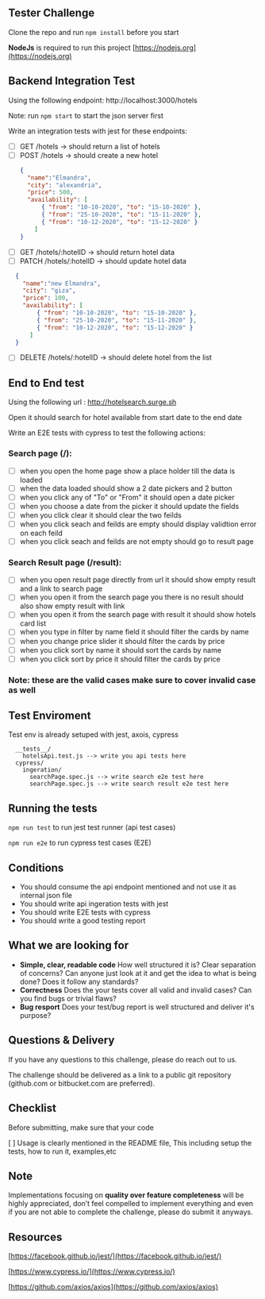 ## Tester Challenge
Clone the repo and run ```npm install``` before you start

**NodeJs** is  required to run this project [https://nodejs.org](https://nodejs.org)
## Backend Integration Test
Using the following endpoint: http://localhost:3000/hotels 

Note: run ```npm start``` to start the json server first

Write an integration tests with jest for these endpoints:


- [ ] GET /hotels -> should return a list of hotels
- [ ] POST /hotels  -> should create a new hotel
  ```json
  {
    "name":"Elmandra",
    "city": "alexandria",
    "price": 500,
    "availability": [
        { "from": "10-10-2020", "to": "15-10-2020" },
        { "from": "25-10-2020", "to": "15-11-2020" },
        { "from": "10-12-2020", "to": "15-12-2020" }
      ]
  }
  ```  
- [ ] GET /hotels/:hotelID -> should return hotel data
- [ ] PATCH /hotels/:hotelID -> should update hotel data
```json
  {
    "name":"new Elmandra",
    "city": "giza",
    "price": 100,
    "availability": [
        { "from": "10-10-2020", "to": "15-10-2020" },
        { "from": "25-10-2020", "to": "15-11-2020" },
        { "from": "10-12-2020", "to": "15-12-2020" }
      ]
  }
  ``` 
- [ ] DELETE /hotels/:hotelID -> should delete hotel from the list

## End to End test

Using the following url : http://hotelsearch.surge.sh

Open it should search for hotel available from start date to the end date 

Write an E2E tests with cypress to test the following actions:

### Search page (/):

- [ ] when you open the home page show a place holder till the data is loaded
- [ ] when the data loaded should show a 2 date pickers and 2 button
- [ ] when you click any of "To" or "From" it should open a date picker
- [ ] when you choose a date from the picker it should update the fields
- [ ] when you click clear it should clear the two feilds
- [ ] when you click seach and feilds are empty should display validtion error on each feild
- [ ] when you click seach and feilds are not empty should go to result page
 
### Search Result page (/result):

- [ ] when you open result page directly from url it should show empty result and a link to search page
- [ ] when you open it from the search page you there is no result should also show empty result with link
- [ ] when you open it from the search page with result it should show hotels card list
- [ ] when you type in filter by name field it should filter the cards by name
- [ ] when you change price slider it should filter the cards by price
- [ ] when you click sort by name it should sort the cards by name
- [ ] when you click sort by price it should filter the cards by price

### Note: these are the valid cases make sure to cover invalid case as well

## Test Enviroment

Test env is already setuped with jest, axois, cypress

```
  __tests__/
    hotelsApi.test.js --> write you api tests here
  cypress/
    ingeration/
      searchPage.spec.js --> write search e2e test here
      searchPage.spec.js --> write search result e2e test here
```
## Running the tests

```npm run test``` to run jest test runner (api test cases)

```npm run e2e``` to run cypress test cases (E2E)

## Conditions
- You should consume the api endpoint mentioned and not use it as internal json file
- You should write api ingeration tests with jest
- You should write E2E tests with cypress
- You should write a good testing report

## What we are looking for

- **Simple, clear, readable code** How well structured it is? Clear separation of concerns? Can anyone just look at it and get the idea to
what is being done? Does it follow any standards?
- **Correctness** Does the your tests cover all valid and invalid cases? Can you find bugs or trivial flaws?
- **Bug resport** Does your test/bug report is well structured and deliver it's purpose?


## Questions & Delivery

If you have any questions to this challenge, please do reach out to us.

The challenge should be delivered as a link to a public git repository (github.com or bitbucket.com are preferred).

## Checklist

Before submitting, make sure that your code

[ ] Usage is clearly mentioned in the README file, This including setup the tests, how to run it, examples,etc

## Note

Implementations focusing on **quality over feature completeness** will be highly appreciated,  don’t feel compelled to implement everything and even if you are not able to complete the challenge, please do submit it anyways.

## Resources

[https://facebook.github.io/jest/](https://facebook.github.io/jest/)

[https://www.cypress.io/](https://www.cypress.io/)

[https://github.com/axios/axios](https://github.com/axios/axios)


